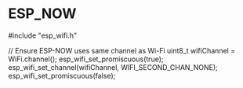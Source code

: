 # ESP_NOW
#include "esp_wifi.h" 

  // Ensure ESP-NOW uses same channel as Wi-Fi
  uint8_t wifiChannel = WiFi.channel();
  esp_wifi_set_promiscuous(true);
  esp_wifi_set_channel(wifiChannel, WIFI_SECOND_CHAN_NONE);
  esp_wifi_set_promiscuous(false);
